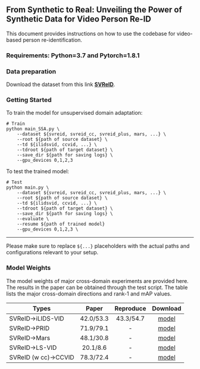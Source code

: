 ## From Synthetic to Real: Unveiling the Power of Synthetic Data for Video Person Re-ID

This document provides instructions on how to use the codebase for video-based person re-identification.

### Requirements: Python=3.7 and Pytorch=1.8.1

### Data preparation
Download the dataset from this link [**SVReID**](https://drive.google.com/file/d/12LCms0nW0ipUmDEk2Xg8t8GmiGFLysew/view?usp=sharing).

### Getting Started

To train the model for unsupervised domain adaptation:

```shell
# Train
python main_SSA.py \
    --dataset ${svreid, svreid_cc, svreid_plus, mars, ...} \
    --root ${path of source dataset} \
    --td ${ilidsvid, ccvid, ...} \
    --tdroot ${path of target dataset} \
    --save_dir ${path for saving logs} \
    --gpu_devices 0,1,2,3
```

To test the trained model:

```shell
# Test
python main.py \
    --dataset ${svreid, svreid_cc, svreid_plus, mars, ...} \
    --root ${path of source dataset} \
    --td ${ilidsvid, ccvid, ...} \
    --tdroot ${path of target dataset} \
    --save_dir ${path for saving logs} \
    --evaluate \
    --resume ${path of trained model}
    --gpu_devices 0,1,2,3 \
```

---

Please make sure to replace `${...}` placeholders with the actual paths and configurations relevant to your setup.

### Model Weights
The model weights of major cross-domain experiments are provided here. The results in the paper can be obtained through the test script. The table lists the major cross-domain directions and rank-1 and mAP values.


| Types                           |    Paper    | Reproduce |                                           Download                                           |
|---------------------------------|:-----------:|:---------:|:--------------------------------------------------------------------------------------------:| 
| SVReID→iLIDS-VID          |  42.0/53.3  | 43.3/54.7 | [model](https://drive.google.com/file/d/1p7lwBdojaigv9_4d7iQC2nRvRvp_CNcp/view?usp=sharing)  | 
| SVReID→PRID          |  71.9/79.1  |     -     | [model](https://drive.google.com/file/d/13zSFhHkaDnxsbF0MBuCl6S0d4oMA7_No/view?usp=sharing)  |
| SVReID→Mars |  48.1/30.8  |     -     | [model](https://drive.google.com/file/d/1pG8z7D4FYN8iyE54nruWWOOE4w1fUNjU/view?usp=sharing)  | 
| SVReID→LS-VID  |  20.1/8.6   |     -     | [model](https://drive.google.com/file/d/1t6Un-xGvSZhv1lwbNHDKPNdALzkjfLNm/view?usp=sharing)  | 
| SVReID (w cc)→CCVID |  78.3/72.4  |     -     | [model](https://drive.google.com/file/d/19gfsvQAFVxszpq08R4F1bdr5HiEwhLKM/view?usp=sharing)  | 
